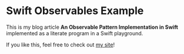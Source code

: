 # Swift Observables Example
This is my blog article **An Observable Pattern Implementation in Swift** implemented as a literate program in a Swift playground.

If you like this, feel free to check out [my site](http://colindrake.me)!
